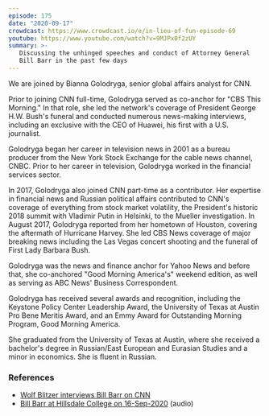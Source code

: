 ```yaml
---
episode: 175
date: "2020-09-17"
crowdcast: https://www.crowdcast.io/e/in-lieu-of-fun-episode-69
youtube: https://www.youtube.com/watch?v=9MJPx0f2zUY
summary: >-
   Discussing the unhinged speeches and conduct of Attorney General
   Bill Barr in the past few days
---
```

We are joined by Bianna Golodryga, senior global affairs analyst for CNN.

Prior to joining CNN full-time, Golodryga served as co-anchor for "CBS This
Morning." In that role, she led the network's coverage of President George
H.W. Bush's funeral and conducted numerous news-making interviews, including an
exclusive with the CEO of Huawei, his first with a U.S. journalist.

Golodryga began her career in television news in 2001 as a bureau producer from
the New York Stock Exchange for the cable news channel, CNBC. Prior to her
career in television, Golodryga worked in the financial services sector.

In 2017, Golodryga also joined CNN part-time as a contributor. Her expertise in
financial news and Russian political affairs contributed to CNN's coverage of
everything from stock market volatility, the President's historic 2018 summit
with Vladimir Putin in Helsinki, to the Mueller investigation.
In August 2017, Golodryga reported from her hometown of Houston, covering the
aftermath of Hurricane Harvey. She led CBS News coverage of major breaking news
including the Las Vegas concert shooting and the funeral of First Lady Barbara
Bush.

Golodryga was the news and finance anchor for Yahoo News and before that, she
co-anchored "Good Morning America's" weekend edition, as well as serving as ABC
News' Business Correspondent.

Golodryga has received several awards and recognition, including the Keystone
Policy Center Leadership Award, the University of Texas at Austin Pro Bene
Meritis Award, and an Emmy Award for Outstanding Morning Program, Good Morning
America.

She graduated from the University of Texas at Austin, where she received a
bachelor's degree in Russian/East European and Eurasian Studies and a minor in
economics. She is fluent in Russian.

### References

- [Wolf Blitzer interviews Bill Barr on CNN](https://www.cnn.com/2020/09/03/politics/bill-barr-wolf-blitzer/index.html)
- [Bill Barr at Hillsdale College on 16-Sep-2020](https://soundcloud.com/hillsdale-college/william-p-barr-91620) (audio)
